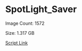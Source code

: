 # SpotLight_Saver

Image Count: 1572

Size: 1.317 GB

[Script Link](https://github.com/liuyal/Archive/blob/master/Python/Utilities/Miscellaneous/spotlight_saver.py)